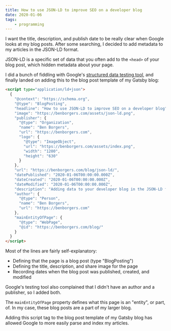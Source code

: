 ```yaml
---
title: How to use JSON-LD to improve SEO on a developer blog
date: 2020-01-06
tags:
    - programming
---
```

I want the title, description, and publish date to be really clear when Google looks at my blog posts. After some searching, I decided to add metadata to my articles in the JSON-LD format.

JSON-LD is a specific set of data that you often add to the `<head>` of your blog post, which hidden metadata about your page.

I did a bunch of fiddling with Google's [structured data testing tool](https://search.google.com/structured-data/testing-tool/), and finally landed on adding this to the blog post template of my Gatsby blog:

```html
<script type="application/ld+json">
  {
    "@context": "https://schema.org",
    "@type": "BlogPosting",
    "headline": "How to use JSON-LD to improve SEO on a developer blog",
    "image": "https://benborgers.com/assets/json-ld.png",
    "publisher": {
      "@type": "Organization",
      "name": "Ben Borgers",
      "url": "https://benborgers.com",
      "logo": {
        "@type": "ImageObject",
        "url": "https://benborgers.com/assets/index.png",
        "width": "1200",
        "height": "630"
      }
    },
    "url": "https://benborgers.com/blog/json-ld/",
    "datePublished": "2020-01-06T00:00:00.000Z",
    "dateCreated": "2020-01-06T00:00:00.000Z",
    "dateModified": "2020-01-06T00:00:00.000Z",
    "description": "Adding data to your developer blog in the JSON-LD format, like the title, description, share image, author, and date published, can make it easier for Google to parse and index your articles.",
    "author": {
      "@type": "Person",
      "name": "Ben Borgers",
      "url": "https://benborgers.com"
    },
    "mainEntityOfPage": {
      "@type": "WebPage",
      "@id": "https://benborgers.com/blog/"
    }
  }
</script>
```

Most of the lines are fairly self-explanatory:

- Defining that the page is a blog post (type "BlogPosting")
- Defining the title, description, and share image for the page
- Recording dates when the blog post was published, created, and modified

Google's testing tool also complained that I didn't have an author and a publisher, so I added both.

The `mainEntityOfPage` property defines what this page is an "entity", or part, of. In my case, these blog posts are a part of my larger blog.

Adding this script tag to the blog post template of my Gatsby blog has allowed Google to more easily parse and index my articles.
